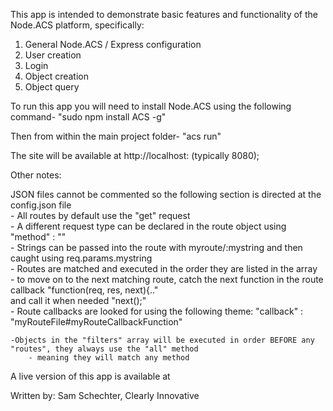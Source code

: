 This app is intended to demonstrate basic features and functionality
of the Node.ACS platform, specifically:

1. General Node.ACS / Express configuration
2. User creation
3. Login
4. Object creation
5. Object query

To run this app you will need to install Node.ACS using the following command-
"sudo npm install ACS -g"

Then from within the main project folder-
"acs run"

The site will be available at http://localhost:<PORT> (typically 8080);


Other notes:

JSON files cannot be commented so the following section is directed at the config.json file                                          
	- All routes by default use the "get" request                                                                         
	- A different request type can be declared in the route object using "method" : "<METHOD>"                                                
	- Strings can be passed into the route with myroute/:mystring and then caught using req.params.mystring                                    
	- Routes are matched and executed in the order they are listed in the array                                                                
     	- to move on to the next matching route, catch the next function in the route callback "function(req, res, next){.."         
       	and call it when needed "next();"                                                                                      
	- Route callbacks are looked for using the following theme: "callback" : "myRouteFile#myRouteCallbackFunction"              

	-Objects in the "filters" array will be executed in order BEFORE any "routes", they always use the "all" method               
 		- meaning they will match any method                                                                             


A live version of this app is available at                                                                                    

Written by:
Sam Schechter,
Clearly Innovative
		